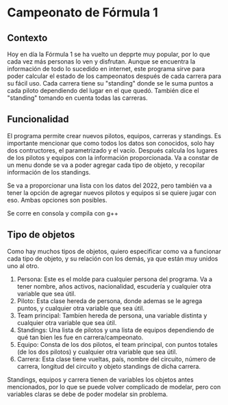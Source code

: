 # Campeonato de Fórmula 1

## Contexto
Hoy en día la Fórmula 1 se ha vuelto un depprte muy popular, por lo que cada vez más personas lo ven y disfrutan. Aunque se encuentra la información de todo lo sucedido en internet, este programa sirve para poder calcular el estado de los campeonatos después de cada carrera para su fácil uso. Cada carrera tiene su "standing" donde se le suma puntos a cada piloto dependiendo del lugar en el que quedó. También dice el "standing" tomando en cuenta todas las carreras. 

## Funcionalidad
El programa permite crear nuevos pilotos, equipos, carreras y standings. Es importante mencionar que como todos los datos son conocidos, solo hay dos contructores, el parametrizado y el vacío. Después calcula los lugares de los pilotos y equipos con la información proporcionada. 
Va a constar de un menu donde se va a poder agregar cada tipo de objeto, y recopilar información de los standings. 

Se va a proporcionar una lista con los datos del 2022, pero también va a tener la opción de agregar nuevos pilotos y equipos si se quiere jugar con eso. Ambas opciones son posibles. 

Se corre en consola y compila con g++

## Tipo de objetos
Como hay muchos tipos de objetos, quiero especificar como va a funcionar cada tipo de objeto, y su relación con los demás, ya que están muy unidos uno al otro. 

1. Persona: Este es el molde para cualquier persona del programa. Va a tener nombre, años activos, nacionalidad, escudería y cualquier otra variable que sea útil. 
2. Piloto: Esta clase hereda de persona, donde ademas se le agrega puntos, y cualquier otra variable que sea útil. 
3. Team principal: Tambíen hereda de persona, una variable distinta y cualquier otra variable que sea útil. 
4. Standings: Una lista de pilotos y una lista de equipos dependiendo de qué tan bien les fue en carrera/campeonato. 
5. Equipo: Consta de los dos pilotos, el team principal, con puntos totales (de los dos pilotos) y cualquier otra variable que sea útil.
6. Carrera: Esta clase tiene vueltas, país, nombre del circuito, número de carrera, longitud del circuito y objeto standings de dicha carrera. 

Standings, equipos y carrera tienen de variables los objetos antes mencionados, por lo que se puede volver complicado de modelar, pero con variables claras se debe de poder modelar sin problema. 
